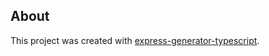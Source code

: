 ## About

This project was created with [express-generator-typescript](https://github.com/seanpmaxwell/express-generator-typescript).
